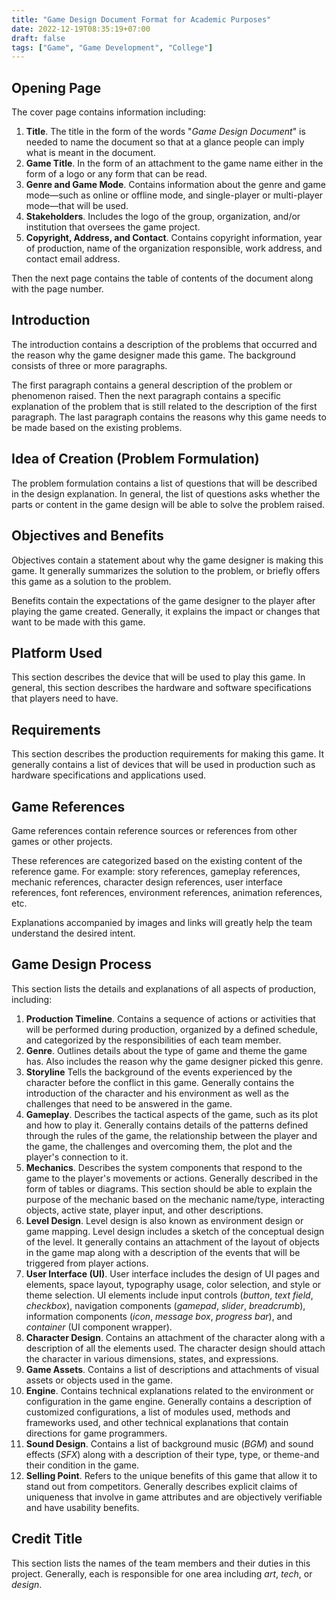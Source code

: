 ```yaml
---
title: "Game Design Document Format for Academic Purposes"
date: 2022-12-19T08:35:19+07:00
draft: false
tags: ["Game", "Game Development", "College"]
---
```


## Opening Page

The cover page contains information including:

1. **Title**. The title in the form of the words "*Game Design Document*" is needed to name the document so that at a glance people can imply what is meant in the document.
1. **Game Title**. In the form of an attachment to the game name either in the form of a logo or any form that can be read.
1. **Genre and Game Mode**. Contains information about the genre and game mode—such as online or offline mode, and single-player or multi-player mode—that will be used.
1. **Stakeholders**. Includes the logo of the group, organization, and/or institution that oversees the game project.
1. **Copyright, Address, and Contact**. Contains copyright information, year of production, name of the organization responsible, work address, and contact email address.

Then the next page contains the table of contents of the document along with the page number.

## Introduction

The introduction contains a description of the problems that occurred and the reason why the game designer made this game. The background consists of three or more paragraphs. 

The first paragraph contains a general description of the problem or phenomenon raised. Then the next paragraph contains a specific explanation of the problem that is still related to the description of the first paragraph. The last paragraph contains the reasons why this game needs to be made based on the existing problems.

## Idea of Creation (Problem Formulation)

The problem formulation contains a list of questions that will be described in the design explanation. In general, the list of questions asks whether the parts or content in the game design will be able to solve the problem raised.

## Objectives and Benefits

Objectives contain a statement about why the game designer is making this game. It generally summarizes the solution to the problem, or briefly offers this game as a solution to the problem. 

Benefits contain the expectations of the game designer to the player after playing the game created. Generally, it explains the impact or changes that want to be made with this game.

## Platform Used

This section describes the device that will be used to play this game. In general, this section describes the hardware and software specifications that players need to have.

## Requirements

This section describes the production requirements for making this game. It generally contains a list of devices that will be used in production such as hardware specifications and applications used.

## Game References

Game references contain reference sources or references from other games or other projects. 

These references are categorized based on the existing content of the reference game. For example: story references, gameplay references, mechanic references, character design references, user interface references, font references, environment references, animation references, etc. 

Explanations accompanied by images and links will greatly help the team understand the desired intent.

## Game Design Process

This section lists the details and explanations of all aspects of production, including:

1. **Production Timeline**. Contains a sequence of actions or activities that will be performed during production, organized by a defined schedule, and categorized by the responsibilities of each team member.
1. **Genre**. Outlines details about the type of game and theme the game has. Also includes the reason why the game designer picked this genre.
1. **Storyline** Tells the background of the events experienced by the character before the conflict in this game. Generally contains the introduction of the character and his environment as well as the challenges that need to be answered in the game.
1. **Gameplay**. Describes the tactical aspects of the game, such as its plot and how to play it. Generally contains details of the patterns defined through the rules of the game, the relationship between the player and the game, the challenges and overcoming them, the plot and the player's connection to it.
1. **Mechanics**. Describes the system components that respond to the game to the player's movements or actions. Generally described in the form of tables or diagrams. This section should be able to explain the purpose of the mechanic based on the mechanic name/type, interacting objects, active state, player input, and other descriptions.
1. **Level Design**. Level design is also known as environment design or game mapping. Level design includes a sketch of the conceptual design of the level. It generally contains an attachment of the layout of objects in the game map along with a description of the events that will be triggered from player actions.
1. **User Interface (UI)**. User interface includes the design of UI pages and elements, space layout, typography usage, color selection, and style or theme selection. UI elements include input controls (*button*, *text field*, *checkbox*), navigation components (*gamepad*, *slider*, *breadcrumb*), information components (*icon*, *message box*, *progress bar*), and *container* (UI component wrapper).
1. **Character Design**. Contains an attachment of the character along with a description of all the elements used. The character design should attach the character in various dimensions, states, and expressions.
1. **Game Assets**. Contains a list of descriptions and attachments of visual assets or objects used in the game.
1. **Engine**. Contains technical explanations related to the environment or configuration in the game engine. Generally contains a description of customized configurations, a list of modules used, methods and frameworks used, and other technical explanations that contain directions for game programmers.
1. **Sound Design**. Contains a list of background music (*BGM*) and sound effects (*SFX*) along with a description of their type, type, or theme-and their condition in the game.
1. **Selling Point**. Refers to the unique benefits of this game that allow it to stand out from competitors. Generally describes explicit claims of uniqueness that involve in game attributes and are objectively verifiable and have usability benefits.

## Credit Title

This section lists the names of the team members and their duties in this project. Generally, each is responsible for one area including *art*, *tech*, or *design*.